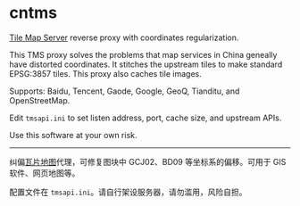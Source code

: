 # cntms
[Tile Map Server](https://wiki.openstreetmap.org/wiki/Slippy_map_tilenames) reverse proxy with coordinates regularization.

This TMS proxy solves the problems that map services in China geneally have distorted coordinates. It stitches the upstream tiles to make standard EPSG:3857 tiles. This proxy also caches tile images.

Supports: Baidu, Tencent, Gaode, Google, GeoQ, Tianditu, and OpenStreetMap.

Edit `tmsapi.ini` to set listen address, port, cache size, and upstream APIs.

Use this software at your own risk.

---

纠偏[瓦片地图](https://wiki.openstreetmap.org/wiki/Slippy_map_tilenames)代理，可修复图块中 GCJ02、BD09 等坐标系的偏移。可用于 GIS 软件、网页地图等。

配置文件在 `tmsapi.ini`。请自行架设服务器，请勿滥用，风险自担。

